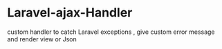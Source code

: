 # Laravel-ajax-Handler
custom handler to  catch  Laravel exceptions , give custom error message  and render view or Json
